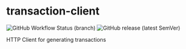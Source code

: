 # transaction-client

![GitHub Workflow Status (branch)](https://img.shields.io/github/workflow/status/philohsophy/transaction-client/CI/main)
![GitHub release (latest SemVer)](https://img.shields.io/github/v/release/philohsophy/transaction-client)

HTTP Client for generating transactions
